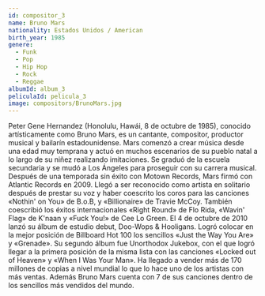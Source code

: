```yaml
---
id: compositor_3
name: Bruno Mars
nationality: Estados Unidos / American
birth_year: 1985
genere:
  - Funk
  - Pop
  - Hip Hop
  - Rock
  - Reggae
albumId: album_3
peliculaId: pelicula_3
image: compositors/BrunoMars.jpg
---
```


Peter Gene Hernandez (Honolulu, Hawái, 8 de octubre de 1985), conocido artísticamente como Bruno 
Mars, es un cantante, compositor, productor musical y bailarín estadounidense.
Mars comenzó a crear música desde una edad muy temprana y actuó en muchos escenarios de su 
pueblo natal a lo largo de su niñez realizando imitaciones. Se graduó de la escuela secundaria 
y se mudó a Los Ángeles para proseguir con su carrera musical.
Después de una temporada sin éxito con Motown Records, Mars firmó con Atlantic Records en 2009. 
Llegó a ser reconocido como artista en solitario después de prestar su voz y haber coescrito los 
coros para las canciones «Nothin' on You» de B.o.B, y «Billionaire» de Travie McCoy. También 
coescribió los éxitos internacionales «Right Round» de Flo Rida, «Wavin' Flag» de K'naan y 
«Fuck You!» de Cee Lo Green. El 4 de octubre de 2010 lanzó su álbum de estudio debut, 
Doo-Wops & Hooligans. Logró colocar en la mejor posición de Billboard Hot 100 los sencillos 
«Just the Way You Are» y «Grenade». Su segundo álbum fue Unorthodox Jukebox, con el que logró 
llegar a la primera posición de la misma lista con las canciones «Locked out of Heaven» y 
«When I Was Your Man». Ha llegado a vender más de 170 millones de copias a nivel mundial lo 
que lo hace uno de los artistas con más ventas. Además Bruno Mars cuenta con 7 de sus canciones 
dentro de los sencillos más vendidos del mundo.